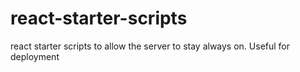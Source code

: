 # react-starter-scripts
react starter scripts to allow the server to stay always on. Useful for deployment
